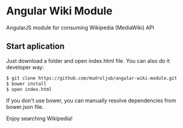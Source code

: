 # Angular Wiki Module
AngularJS module for consuming Wikipedia (MediaWiki) API

## Start aplication

Just download a folder and open index.html file. You can also do it developer way:

```sh
$ git clone https://github.com/mudroljub/angular-wiki-module.git
$ bower install
$ open index.html
```

If you don't use bower, you can manually resolve dependencies from bower.json file.

Enjoy searching Wikipedia!
